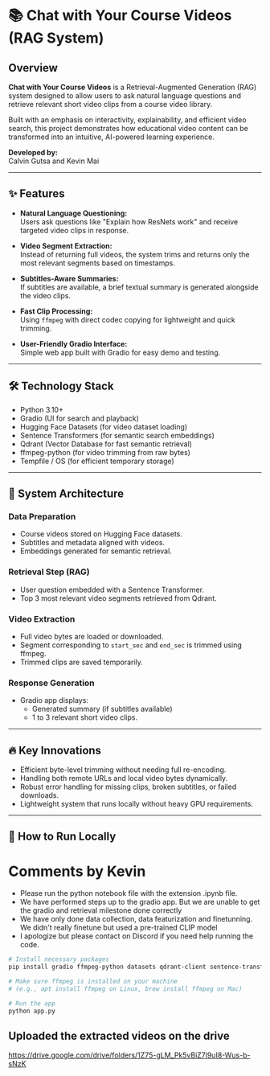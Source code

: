 # 📚 Chat with Your Course Videos (RAG System)

## Overview
**Chat with Your Course Videos** is a Retrieval-Augmented Generation (RAG) system designed to allow users to ask natural language questions and retrieve relevant short video clips from a course video library.

Built with an emphasis on interactivity, explainability, and efficient video search, this project demonstrates how educational video content can be transformed into an intuitive, AI-powered learning experience.

**Developed by:**  
Calvin Gutsa and Kevin Mai

---

## ✨ Features

- **Natural Language Questioning:**  
  Users ask questions like "Explain how ResNets work" and receive targeted video clips in response.

- **Video Segment Extraction:**  
  Instead of returning full videos, the system trims and returns only the most relevant segments based on timestamps.

- **Subtitles-Aware Summaries:**  
  If subtitles are available, a brief textual summary is generated alongside the video clips.

- **Fast Clip Processing:**  
  Using `ffmpeg` with direct codec copying for lightweight and quick trimming.

- **User-Friendly Gradio Interface:**  
  Simple web app built with Gradio for easy demo and testing.

---

## 🛠️ Technology Stack

- Python 3.10+
- Gradio (UI for search and playback)
- Hugging Face Datasets (for video dataset loading)
- Sentence Transformers (for semantic search embeddings)
- Qdrant (Vector Database for fast semantic retrieval)
- ffmpeg-python (for video trimming from raw bytes)
- Tempfile / OS (for efficient temporary storage)

---

## 🧩 System Architecture

### Data Preparation
- Course videos stored on Hugging Face datasets.
- Subtitles and metadata aligned with videos.
- Embeddings generated for semantic retrieval.

### Retrieval Step (RAG)
- User question embedded with a Sentence Transformer.
- Top 3 most relevant video segments retrieved from Qdrant.

### Video Extraction
- Full video bytes are loaded or downloaded.
- Segment corresponding to `start_sec` and `end_sec` is trimmed using ffmpeg.
- Trimmed clips are saved temporarily.

### Response Generation
- Gradio app displays:
  - Generated summary (if subtitles available)
  - 1 to 3 relevant short video clips.

---

## 🔥 Key Innovations

- Efficient byte-level trimming without needing full re-encoding.
- Handling both remote URLs and local video bytes dynamically.
- Robust error handling for missing clips, broken subtitles, or failed downloads.
- Lightweight system that runs locally without heavy GPU requirements.

---

## 🚀 How to Run Locally
# Comments by Kevin
 - Please run the python notebook file with the extension .ipynb file.
 - We have performed steps up to the gradio app. But we are unable to get the gradio and retrieval milestone done correctly
 - We have only done data collection, data featurization and finetunning. We didn't really finetune but used a pre-trained CLIP model
 - I apologize but please contact on Discord if you need help running the code.


```bash
# Install necessary packages
pip install gradio ffmpeg-python datasets qdrant-client sentence-transformers requests

# Make sure ffmpeg is installed on your machine
# (e.g., apt install ffmpeg on Linux, brew install ffmpeg on Mac)

# Run the app
python app.py
```
## Uploaded the extracted videos on the drive
https://drive.google.com/drive/folders/1Z75-gLM_Pk5vBiZ7l9uI8-Wus-b-sNzK
